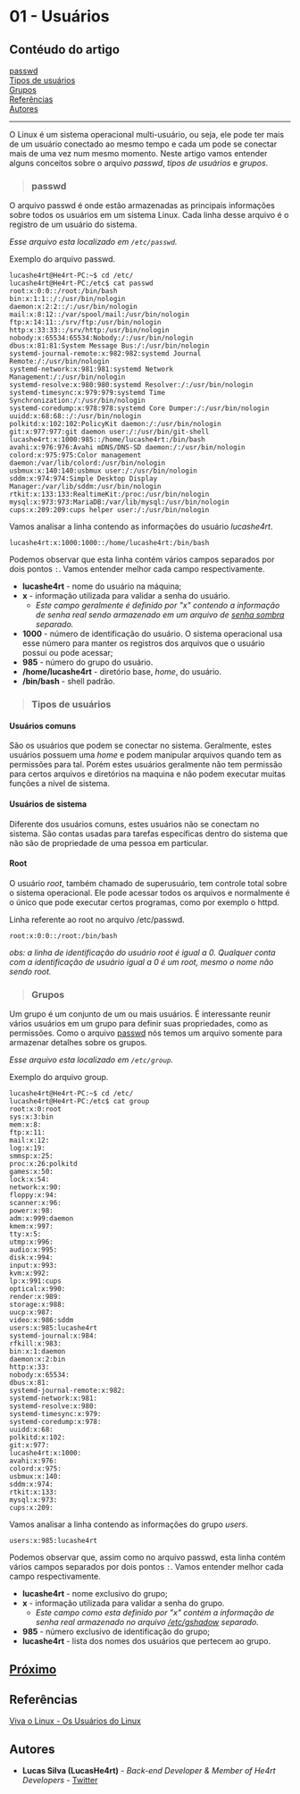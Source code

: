 # 01 - Usuários

## Contéudo do artigo

[passwd](#passwd)<br>
[Tipos de usuários](#tipos)<br>
[Grupos](#grupos)<br>
[Referências](#Referências)<br>
[Autores](#Autores)

---

O Linux é um sistema operacional multi-usuário, ou seja, ele pode ter mais de um usuário conectado ao mesmo tempo e cada um pode se conectar mais de uma vez num mesmo momento. Neste artigo vamos entender alguns conceitos sobre o arquivo *passwd*, *tipos de usuários* e *grupos*.

> ### passwd

O arquivo passwd é onde estão armazenadas as principais informações sobre todos os usuários em um sistema Linux. Cada linha desse arquivo é o registro de um usuário do sistema.

*Esse arquivo esta localizado em `/etc/passwd`.*

Exemplo do arquivo passwd.

```console
lucashe4rt@He4rt-PC:~$ cd /etc/
lucashe4rt@He4rt-PC:/etc$ cat passwd
root:x:0:0::/root:/bin/bash
bin:x:1:1::/:/usr/bin/nologin
daemon:x:2:2::/:/usr/bin/nologin
mail:x:8:12::/var/spool/mail:/usr/bin/nologin
ftp:x:14:11::/srv/ftp:/usr/bin/nologin
http:x:33:33::/srv/http:/usr/bin/nologin
nobody:x:65534:65534:Nobody:/:/usr/bin/nologin
dbus:x:81:81:System Message Bus:/:/usr/bin/nologin
systemd-journal-remote:x:982:982:systemd Journal Remote:/:/usr/bin/nologin
systemd-network:x:981:981:systemd Network Management:/:/usr/bin/nologin
systemd-resolve:x:980:980:systemd Resolver:/:/usr/bin/nologin
systemd-timesync:x:979:979:systemd Time Synchronization:/:/usr/bin/nologin
systemd-coredump:x:978:978:systemd Core Dumper:/:/usr/bin/nologin
uuidd:x:68:68::/:/usr/bin/nologin
polkitd:x:102:102:PolicyKit daemon:/:/usr/bin/nologin
git:x:977:977:git daemon user:/:/usr/bin/git-shell
lucashe4rt:x:1000:985::/home/lucashe4rt:/bin/bash
avahi:x:976:976:Avahi mDNS/DNS-SD daemon:/:/usr/bin/nologin
colord:x:975:975:Color management daemon:/var/lib/colord:/usr/bin/nologin
usbmux:x:140:140:usbmux user:/:/usr/bin/nologin
sddm:x:974:974:Simple Desktop Display Manager:/var/lib/sddm:/usr/bin/nologin
rtkit:x:133:133:RealtimeKit:/proc:/usr/bin/nologin
mysql:x:973:973:MariaDB:/var/lib/mysql:/usr/bin/nologin
cups:x:209:209:cups helper user:/:/usr/bin/nologin
```

Vamos analisar a linha contendo as informações do usuário *lucashe4rt*.

```console
lucashe4rt:x:1000:1000::/home/lucashe4rt:/bin/bash
```

Podemos observar que esta linha contém vários campos separados por dois pontos `:`. Vamos entender melhor cada campo respectivamente.

* **lucashe4rt** - nome do usuário na máquina;
* **x** - informação utilizada para validar a senha do usuário.
  * *Este campo geralmente é definido por "x" contendo a informação de senha real sendo armazenado em um arquivo de [senha sombra](http://www.bosontreinamentos.com.br/linux/o-arquivo-de-senhas-etc-shadow-no-linux/) separado.*
* **1000** - número de identificação do usuário. O sistema operacional usa esse número para manter os registros dos arquivos que o usuário possui ou pode acessar;
* **985** - número do grupo do usuário.
* **/home/lucashe4rt** - diretório base, *home*, do usuário.
* **/bin/bash** - shell padrão.

> <h3 id="tipos"> Tipos de usuários </h3>

#### Usuários comuns

São os usuários que podem se conectar no sistema. Geralmente, estes usuários possuem uma *home* e podem manipular arquivos quando tem as permissões para tal. Porém estes usuários geralmente não tem permissão para certos arquivos e diretórios na maquina e não podem executar muitas funções a nível de sistema.

#### Usuários de sistema

Diferente dos usuários comuns, estes usuários não se conectam no sistema. São contas usadas para tarefas específicas dentro do sistema que não são de propriedade de uma pessoa em particular.

#### Root

O usuário *root*, também chamado de superusuário, tem controle total sobre o sistema operacional. Ele pode acessar todos os arquivos e normalmente é o único que pode executar certos programas, como por exemplo o httpd.

Linha referente ao root no arquivo /etc/passwd.

```console
root:x:0:0::/root:/bin/bash
```

*obs: a linha de identificação do usuário root é igual a 0. Qualquer conta com a identificação de usuário  igual a 0 é um root, mesmo o nome não sendo root.*

> ### Grupos

Um grupo é um conjunto de um ou mais usuários. É interessante reunir vários usuários em um grupo para definir suas propriedades, como as permissões. Como o arquivo [passwd](#passwd) nós temos um arquivo somente para armazenar detalhes sobre os grupos.

*Esse arquivo esta localizado em `/etc/group`.*

Exemplo do arquivo group.

```console
lucashe4rt@He4rt-PC:~$ cd /etc/
lucashe4rt@He4rt-PC:/etc$ cat group
root:x:0:root
sys:x:3:bin
mem:x:8:
ftp:x:11:
mail:x:12:
log:x:19:
smmsp:x:25:
proc:x:26:polkitd
games:x:50:
lock:x:54:
network:x:90:
floppy:x:94:
scanner:x:96:
power:x:98:
adm:x:999:daemon
kmem:x:997:
tty:x:5:
utmp:x:996:
audio:x:995:
disk:x:994:
input:x:993:
kvm:x:992:
lp:x:991:cups
optical:x:990:
render:x:989:
storage:x:988:
uucp:x:987:
video:x:986:sddm
users:x:985:lucashe4rt
systemd-journal:x:984:
rfkill:x:983:
bin:x:1:daemon
daemon:x:2:bin
http:x:33:
nobody:x:65534:
dbus:x:81:
systemd-journal-remote:x:982:
systemd-network:x:981:
systemd-resolve:x:980:
systemd-timesync:x:979:
systemd-coredump:x:978:
uuidd:x:68:
polkitd:x:102:
git:x:977:
lucashe4rt:x:1000:
avahi:x:976:
colord:x:975:
usbmux:x:140:
sddm:x:974:
rtkit:x:133:
mysql:x:973:
cups:x:209:
```

Vamos analisar a linha contendo as informações do grupo *users*.

```console
users:x:985:lucashe4rt
```

Podemos observar que, assim como no arquivo passwd, esta linha contém vários campos separados por dois pontos `:`. Vamos entender melhor cada campo respectivamente.

* **lucashe4rt** - nome exclusivo do grupo;
* **x** - informação utilizada para validar a senha do grupo.
  * *Este campo como esta definido por "x" contém a informação de senha real armazenado no arquivo [/etc/gshadow](https://gnulinuxbr.wordpress.com/2009/07/14/arquivo-etcgshadow/) separado.*
* **985** - número exclusivo de identificação do grupo;
* **lucashe4rt** - lista dos nomes dos usuários que pertecem ao grupo.


[Próximo](./2-Grupos.md)
---

## Referências

[Viva o Linux - Os Usuários do Linux](https://www.vivaolinux.com.br/artigo/Os-usuarios-do-Linux)

## Autores

* **Lucas Silva (LucasHe4rt)** - *Back-end Developer & Member of He4rt Developers* - [Twitter](https://twitter.com/lucashe4rt)